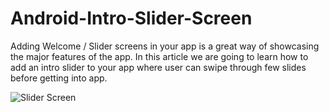 # Android-Intro-Slider-Screen
Adding Welcome / Slider screens in your app is a great way of showcasing the major features of the app. In this article we are going to learn how to add an intro slider to your app where user can swipe through few slides before getting into app.

![Slider Screen](https://marvelapp.com/2g84863/screen/36540213)
